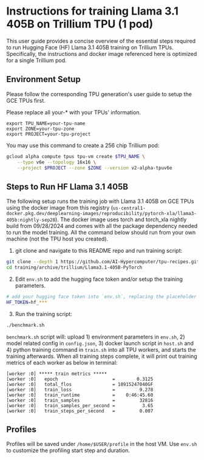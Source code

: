 # Instructions for training Llama 3.1 405B on Trillium TPU (1 pod)

This user guide provides a concise overview of the essential steps required to
run Hugging Face (HF) Llama 3.1 405B training on Trillium TPUs. Specifically,
the instructions and docker image referenced here is optimized for a single
Trillium pod.

## Environment Setup

Please follow the corresponding TPU generation's user guide to setup the GCE TPUs
first.

Please replace all your-* with your TPUs' information.

```
export TPU_NAME=your-tpu-name
export ZONE=your-tpu-zone
export PROJECT=your-tpu-project
```

You may use this command to create a 256 chip Trillium pod:

```bash
gcloud alpha compute tpus tpu-vm create $TPU_NAME \
    --type v6e --topology 16x16 \
    --project $PROJECT --zone $ZONE --version v2-alpha-tpuv6e
```

## Steps to Run HF Llama 3.1 405B

The following setup runs the training job with Llama 3.1 405B on GCE TPUs using
the docker image from this registry
(`us-central1-docker.pkg.dev/deeplearning-images/reproducibility/pytorch-xla/llama3-405b:nightly-sep28`).
The docker image uses torch and torch_xla nightly build from 09/28/2024
and comes with all the package dependency needed to run the model training.
All the command below should run from your own machine (not the TPU host you
created).

1. git clone and navigate to this README repo and run training script:

```bash
git clone --depth 1 https://github.com/AI-Hypercomputer/tpu-recipes.git
cd training/archive/trillium/Llama3.1-405B-PyTorch
```

2. Edit `env.sh` to add the hugging face token and/or setup the training parameters.

```bash
# add your hugging face token into `env.sh`, replacing the placeholder there.
HF_TOKEN=hf_***
```

3. Run the training script:

```bash
./benchmark.sh
```

`benchmark.sh` script will: upload 1) environment parameters in `env.sh`, 2)
model related config in `config.json`, 3) docker launch
script in `host.sh` and 4) python training command in `train.sh` into all TPU
workers, and starts the training afterwards. When all training steps complete,
it will print out training metrics of each worker as below in terminal:

```
[worker :0] ***** train metrics *****
[worker :0]   epoch                    =        0.3125
[worker :0]   total_flos               = 10915247040GF
[worker :0]   train_loss               =         9.278
[worker :0]   train_runtime            =    0:46:45.60
[worker :0]   train_samples            =         32816
[worker :0]   train_samples_per_second =          3.65
[worker :0]   train_steps_per_second   =         0.007
```

## Profiles

Profiles will be saved under `/home/$USER/profile` in the host VM.
Use `env.sh` to customize the profiling start step and duration.
